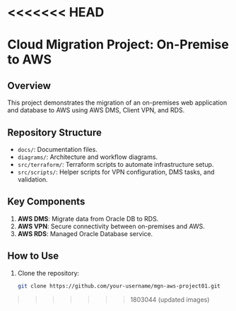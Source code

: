 <<<<<<< HEAD
=======
# Cloud Migration Project: On-Premise to AWS

## Overview
This project demonstrates the migration of an on-premises web application and database to AWS using AWS DMS, Client VPN, and RDS.

## Repository Structure
- `docs/`: Documentation files.
- `diagrams/`: Architecture and workflow diagrams.
- `src/terraform/`: Terraform scripts to automate infrastructure setup.
- `src/scripts/`: Helper scripts for VPN configuration, DMS tasks, and validation.

## Key Components
1. **AWS DMS**: Migrate data from Oracle DB to RDS.
2. **AWS VPN**: Secure connectivity between on-premises and AWS.
3. **AWS RDS**: Managed Oracle Database service.

## How to Use
1. Clone the repository:
   ```bash
   git clone https://github.com/your-username/mgn-aws-project01.git
>>>>>>> 1803044 (updated images)

